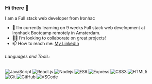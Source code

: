 ### Hi there 👋

I am a Full stack web developer from Ironhac


- 🚀 I’m currently learning on 9 weeks Full stack web development at Ironhack Bootcamp remotely in Amsterdam.
- 👩‍💻  I’m looking to collaborate on great projects!
- 📫 How to reach me: [My LinkedIn](https://www.linkedin.com/in/megumi-kawagoe-88j)

###### Languages and Tools:

![JavaScript](https://img.shields.io/badge/-JavaScript-yellow?style=flat-square&logo=javascript)
![React.js](https://img.shields.io/badge/-React.js-yellow?style=flat-square&logo=React.js)
![Nodejs](https://img.shields.io/badge/-NodeJS-green?style=flat-square&logo=Node.js)
![ES6](https://img.shields.io/badge/-ES6-orange?style=flat-square)
![Express](https://img.shields.io/badge/-Express-purple?style=flat-square&logo=express)
![CSS3](https://img.shields.io/badge/-CSS3-1572B6?style=flat-square&logo=css3)
![HTML5](https://img.shields.io/badge/-HTML5-E34F26?style=flat-square&logo=html5&logoColor=white)
![Git](https://img.shields.io/badge/-Git-black?style=flat-square&logo=git)
![GitHub](https://img.shields.io/badge/-GitHub-181717?style=flat-square&logo=github)
![VSCode](https://img.shields.io/badge/-VS_Code-007ACC?style=flat-square&logo=visual-studio-code)
